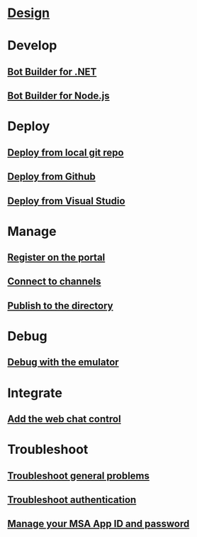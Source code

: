 # [Design](~/design/TOC.md)
# Develop
## [Bot Builder for .NET](~/dotnet/)
## [Bot Builder for Node.js](~/nodejs/)
# Deploy
## [Deploy from local git repo](~/deploy-bot-local-git.md)
## [Deploy from Github](~/deploy-bot-github.md)
## [Deploy from Visual Studio](~/deploy-bot-visual-studio.md)
# Manage
## [Register on the portal](~/portal-register-bot.md)
## [Connect to channels](~/portal-configure-channels.md)
<!--### [Set up continuous integration](~/azure-bot-service/continuous-integration.md)-->
## [Publish to the directory](~/portal-submit-bot-directory.md)
# Debug
## [Debug with the emulator](~/debug-bots-emulator.md)
# Integrate
## [Add the web chat control](~/embed-chat-control-web-page)
# Troubleshoot
## [Troubleshoot general problems](~/troubleshoot-general-problems.md)
## [Troubleshoot authentication](~/troubleshoot-authentication-problems.md)
## [Manage your MSA App ID and password](~/azure-bot-service/manage-msa-app-ID.md)